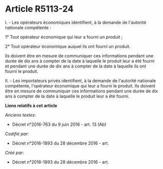 # Article R5113-24

I. - Les opérateurs économiques identifient, à la demande de l'autorité nationale compétente :

1° Tout opérateur économique qui leur a fourni un produit ;

2° Tout opérateur économique auquel ils ont fourni un produit.

Ils doivent être en mesure de communiquer ces informations pendant une durée de dix ans à compter de la date à laquelle le
produit leur a été fourni et pendant une durée de dix ans à compter de la date à laquelle ils ont fourni le produit.

II. - Les importateurs privés identifient, à la demande de l'autorité nationale compétente, l'opérateur économique qui leur a
fourni le produit. Ils doivent être en mesure de communiquer ces informations pendant une durée de dix ans à compter de la
date à laquelle le produit leur a été fourni.

**Liens relatifs à cet article**

_Anciens textes_:

  - Décret n°2016-763 du 9 juin 2016 - art. 13 (Ab)

_Codifié par_:

  - Décret n°2016-1893 du 28 décembre 2016 - art.

_Créé par_:

  - Décret n°2016-1893 du 28 décembre 2016 - art.

